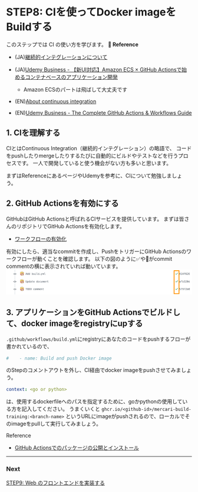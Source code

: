 # STEP8: CIを使ってDocker imageをBuildする

このステップでは CI の使い方を学びます。
**:book: Reference**

* (JA)[継続的インテグレーションについて](https://docs.github.com/ja/actions/automating-builds-and-tests/about-continuous-integration)
* (JA)[Udemy Business - 【新UI対応】Amazon ECS × GitHub Actionsで始めるコンテナベースのアプリケーション開発](https://mercari.udemy.com/course/ecs-githubactions/)
  * Amazon ECSのパートは飛ばして大丈夫です

* (EN)[About continuous integration](https://docs.github.com/en/actions/automating-builds-and-tests/about-continuous-integration)
* (EN)[Udemy Business - The Complete GitHub Actions & Workflows Guide](https://mercari.udemy.com/course/github-actions/)
## 1. CIを理解する
CIとはContinuous Integration（継続的インテグレーション）の略語で、
コードをpushしたりmergeしたりするたびに自動的にビルドやテストなどを行うプロセスです。
一人で開発していると使う機会がない方も多いと思います。

まずはReferenceにあるページやUdemyを参考に、CIについて勉強しましょう。

## 2. GitHub Actionsを有効にする
GitHubはGitHub Actionsと呼ばれるCIサービスを提供しています。
まずは皆さんのリポジトリでGitHub Actionsを有効化します。

- [ワークフローの有効化](https://docs.github.com/ja/actions/managing-workflow-runs/disabling-and-enabling-a-workflow)

有効にしたら、適当なcommitを作成し、PushをトリガーにGitHub Actionsのワークフローが動くことを確認します。
以下の図のように:white_check_mark:や:red_circle:がcommit commentの横に表示されていれば動いています。
![Enable workflow](../data/workflow-enable.png)

## 3. アプリケーションをGitHub Actionsでビルドして、docker imageをregistryにupする
`.github/workflows/build.yml`にregistryにあなたのコードをpushするフローが書かれているので、

```yaml 
#    - name: Build and push Docker image
```
のStepのコメントアウトを外し、CI経由でdocker imageをpushさせてみましょう。
```yaml
context: <go or python>
```
は、使用するdockerfileへのパスを指定するために、goかpythonの使用している方を記入してください。
うまくいくと `ghcr.io/<github-id>/mercari-build-training:<branch-name>` 
というURLにimageがpushされるので、ローカルでそのimageをpullして実行してみましょう。

Reference
- [GitHub Actionsでのパッケージの公開とインストール](https://docs.github.com/ja/packages/managing-github-packages-using-github-actions-workflows/publishing-and-installing-a-package-with-github-actions#upgrading-a-workflow-that-accesses-a-registry-using-a-personal-access-token)

---

### Next

[STEP9: Web のフロントエンドを実装する](./09-frontend.ja.md)
